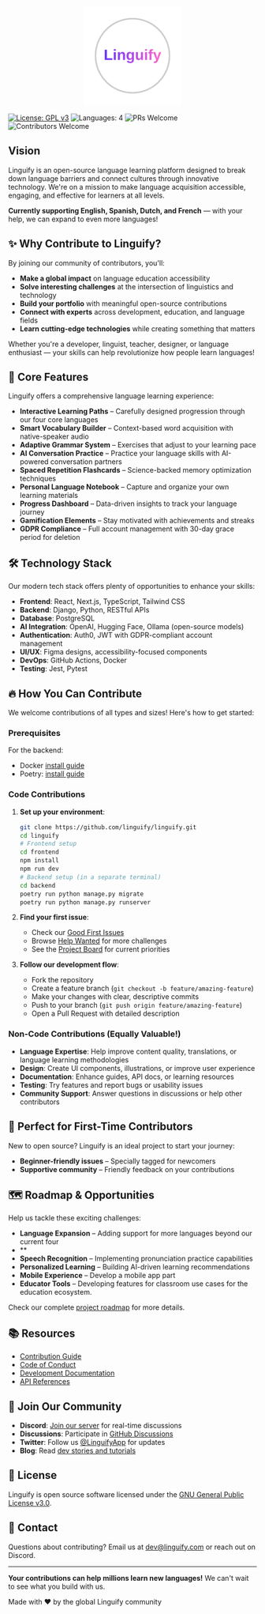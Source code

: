 <p align="center">
  <a href="https://www.linguify.com" target="_blank">
    <img src="https://github.com/lp-linguify/linguify/blob/develop/frontend/public/logo/circle-svg%20(2).svg" alt="Linguify" width="200" />
  </a>
</p>

[![License: GPL v3](https://img.shields.io/badge/License-GPLv3-blue.svg)](https://www.gnu.org/licenses/gpl-3.0)
![Languages: 4](https://img.shields.io/badge/Languages-4-green.svg)
![PRs Welcome](https://img.shields.io/badge/PRs-welcome-brightgreen.svg)
![Contributors Welcome](https://img.shields.io/badge/contributors-welcome-orange.svg)

## Vision

Linguify is an open-source language learning platform designed to break down language barriers and connect cultures through innovative technology. We're on a mission to make language acquisition accessible, engaging, and effective for learners at all levels.

**Currently supporting English, Spanish, Dutch, and French** — with your help, we can expand to even more languages!

## ✨ Why Contribute to Linguify?

By joining our community of contributors, you'll:

- **Make a global impact** on language education accessibility
- **Solve interesting challenges** at the intersection of linguistics and technology
- **Build your portfolio** with meaningful open-source contributions
- **Connect with experts** across development, education, and language fields
- **Learn cutting-edge technologies** while creating something that matters

Whether you're a developer, linguist, teacher, designer, or language enthusiast — your skills can help revolutionize how people learn languages!

## 🚀 Core Features

Linguify offers a comprehensive language learning experience:

- **Interactive Learning Paths** – Carefully designed progression through our four core languages
- **Smart Vocabulary Builder** – Context-based word acquisition with native-speaker audio
- **Adaptive Grammar System** – Exercises that adjust to your learning pace
- **AI Conversation Practice** – Practice your language skills with AI-powered conversation partners
- **Spaced Repetition Flashcards** – Science-backed memory optimization techniques
- **Personal Language Notebook** – Capture and organize your own learning materials
- **Progress Dashboard** – Data-driven insights to track your language journey
- **Gamification Elements** – Stay motivated with achievements and streaks
- **GDPR Compliance** – Full account management with 30-day grace period for deletion

## 🛠️ Technology Stack

Our modern tech stack offers plenty of opportunities to enhance your skills:

- **Frontend**: React, Next.js, TypeScript, Tailwind CSS
- **Backend**: Django, Python, RESTful APIs
- **Database**: PostgreSQL
- **AI Integration**: OpenAI, Hugging Face, Ollama (open-source models)
- **Authentication**: Auth0, JWT with GDPR-compliant account management
- **UI/UX**: Figma designs, accessibility-focused components
- **DevOps**: GitHub Actions, Docker
- **Testing**: Jest, Pytest

## 🔥 How You Can Contribute

We welcome contributions of all types and sizes! Here's how to get started:

### Prerequisites

For the backend:
 - Docker [install guide](https://docs.docker.com/get-docker/)
 - Poetry: [install guide](https://python-poetry.org/docs/)

### Code Contributions

1. **Set up your environment**:
   ```bash
   git clone https://github.com/linguify/linguify.git
   cd linguify
   # Frontend setup
   cd frontend
   npm install
   npm run dev
   # Backend setup (in a separate terminal)
   cd backend
   poetry run python manage.py migrate
   poetry run python manage.py runserver
   ```

2. **Find your first issue**:
   - Check our [Good First Issues](https://github.com/linguify/linguify/labels/good%20first%20issue)
   - Browse [Help Wanted](https://github.com/linguify/linguify/labels/help%20wanted) for more challenges
   - See the [Project Board](https://github.com/linguify/linguify/projects) for current priorities

3. **Follow our development flow**:
   - Fork the repository
   - Create a feature branch (`git checkout -b feature/amazing-feature`)
   - Make your changes with clear, descriptive commits
   - Push to your branch (`git push origin feature/amazing-feature`)
   - Open a Pull Request with detailed description

### Non-Code Contributions (Equally Valuable!)

- **Language Expertise**: Help improve content quality, translations, or language learning methodologies
- **Design**: Create UI components, illustrations, or improve user experience
- **Documentation**: Enhance guides, API docs, or learning resources
- **Testing**: Try features and report bugs or usability issues
- **Community Support**: Answer questions in discussions or help other contributors

## 🌱 Perfect for First-Time Contributors

New to open source? Linguify is an ideal project to start your journey:

- **Beginner-friendly issues** – Specially tagged for newcomers
- **Supportive community** – Friendly feedback on your contributions

## 🗺️ Roadmap & Opportunities

Help us tackle these exciting challenges:

- **Language Expansion** – Adding support for more languages beyond our current four
- **
- **Speech Recognition** – Implementing pronunciation practice capabilities
- **Personalized Learning** – Building AI-driven learning recommendations
- **Mobile Experience** – Develop a mobile app part
- **Educator Tools** – Developing features for classroom use cases for the education ecosystem.

Check our complete [project roadmap](https://github.com/linguify/linguify/wiki/Roadmap) for more details.

## 📚 Resources

- [Contribution Guide](https://github.com/linguify/linguify/blob/main/CONTRIBUTING.md)
- [Code of Conduct](https://github.com/linguify/linguify/blob/main/CODE_OF_CONDUCT.md)
- [Development Documentation](https://github.com/linguify/linguify/wiki/Development-Guide)
- [API References](https://github.com/linguify/linguify/wiki/API-Docs)

## 🌟 Join Our Community

- **Discord**: [Join our server](https://discord.gg/linguify) for real-time discussions
- **Discussions**: Participate in [GitHub Discussions](https://github.com/linguify/linguify/discussions)
- **Twitter**: Follow us [@LinguifyApp](https://twitter.com/linguifyapp) for updates
- **Blog**: Read [dev stories and tutorials](https://linguify.com/blog)

## 📄 License

Linguify is open source software licensed under the [GNU General Public License v3.0](LICENSE).

## 📣 Contact

Questions about contributing? Email us at dev@linguify.com or reach out on Discord.

---

**Your contributions can help millions learn new languages!** We can't wait to see what you build with us.

Made with ❤️ by the global Linguify community
